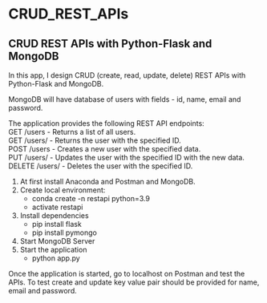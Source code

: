 # CRUD_REST_APIs
## CRUD REST APIs with Python-Flask and MongoDB  

In this app, I design CRUD (create, read, update, delete) REST APIs with Python-Flask and MongoDB.

MongoDB will have database of users with fields - id, name, email and password.

The application provides the following REST API endpoints:    
    GET /users - Returns a list of all users.  
    GET /users/<id> - Returns the user with the specified ID.  
    POST /users - Creates a new user with the specified data.  
    PUT /users/<id> - Updates the user with the specified ID with the new data.  
    DELETE /users/<id> - Deletes the user with the specified ID.  

1. At first install Anaconda and Postman and MongoDB.
2. Create local environment:
   - conda create -n restapi python=3.9 
   - activate restapi 
3. Install dependencies
   - pip install flask
   - pip install pymongo
4. Start MongoDB Server
5. Start the application
   - python app.py

Once the application is started, go to localhost on Postman and test the APIs.
To test create and update key value pair should be provided for name, email and password.

